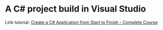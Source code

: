 # A C# project build in Visual Studio

Link tutorial: [Create a C# Application from Start to Finish - Complete Course](https://www.youtube.com/watch?v=wfWxdh-_k_4)